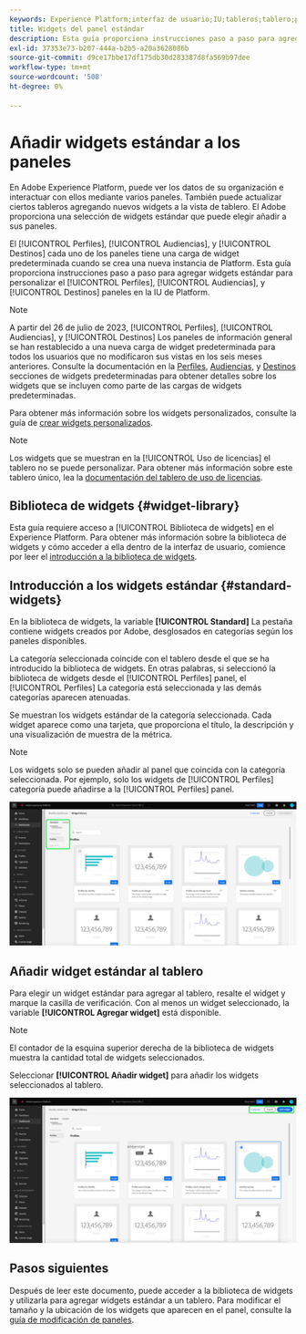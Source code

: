 ```yaml
---
keywords: Experience Platform;interfaz de usuario;IU;tableros;tablero;perfiles;segmentos;destinos;uso de licencias
title: Widgets del panel estándar
description: Esta guía proporciona instrucciones paso a paso para agregar widgets estándar a los paneles de Adobe Experience Platform.
exl-id: 37353e73-b207-444a-b2b5-a20a3628086b
source-git-commit: d9ce17bbe17df175db30d283387d8fa569b97dee
workflow-type: tm+mt
source-wordcount: '508'
ht-degree: 0%

---
```


# Añadir widgets estándar a los paneles

En Adobe Experience Platform, puede ver los datos de su organización e interactuar con ellos mediante varios paneles. También puede actualizar ciertos tableros agregando nuevos widgets a la vista de tablero. El Adobe proporciona una selección de widgets estándar que puede elegir añadir a sus paneles.

El [!UICONTROL Perfiles], [!UICONTROL Audiencias], y [!UICONTROL Destinos] cada uno de los paneles tiene una carga de widget predeterminada cuando se crea una nueva instancia de Platform. Esta guía proporciona instrucciones paso a paso para agregar widgets estándar para personalizar el [!UICONTROL Perfiles], [!UICONTROL Audiencias], y [!UICONTROL Destinos] paneles en la IU de Platform.

>[!NOTE]
>
>A partir del 26 de julio de 2023, [!UICONTROL Perfiles], [!UICONTROL Audiencias], y [!UICONTROL Destinos] Los paneles de información general se han restablecido a una nueva carga de widget predeterminada para todos los usuarios que no modificaron sus vistas en los seis meses anteriores.
>Consulte la documentación en la [Perfiles](../guides/profiles.md#default-widgets), [Audiencias](../guides/audiences.md#default-widgets), y [Destinos](../guides/destinations.md#default-widgets) secciones de widgets predeterminadas para obtener detalles sobre los widgets que se incluyen como parte de las cargas de widgets predeterminadas.

Para obtener más información sobre los widgets personalizados, consulte la guía de [crear widgets personalizados](custom-widgets.md).

>[!NOTE]
>
>Los widgets que se muestran en la [!UICONTROL Uso de licencias] el tablero no se puede personalizar. Para obtener más información sobre este tablero único, lea la [documentación del tablero de uso de licencias](../guides/license-usage.md).

## Biblioteca de widgets {#widget-library}

Esta guía requiere acceso a [!UICONTROL Biblioteca de widgets] en el Experience Platform. Para obtener más información sobre la biblioteca de widgets y cómo acceder a ella dentro de la interfaz de usuario, comience por leer el [introducción a la biblioteca de widgets](widget-library.md).

## Introducción a los widgets estándar {#standard-widgets}

En la biblioteca de widgets, la variable **[!UICONTROL Standard]** La pestaña contiene widgets creados por Adobe, desglosados en categorías según los paneles disponibles.

La categoría seleccionada coincide con el tablero desde el que se ha introducido la biblioteca de widgets. En otras palabras, si seleccionó la biblioteca de widgets desde el [!UICONTROL Perfiles] panel, el [!UICONTROL Perfiles] La categoría está seleccionada y las demás categorías aparecen atenuadas.

Se muestran los widgets estándar de la categoría seleccionada. Cada widget aparece como una tarjeta, que proporciona el título, la descripción y una visualización de muestra de la métrica.

>[!NOTE]
>
>Los widgets solo se pueden añadir al panel que coincida con la categoría seleccionada. Por ejemplo, solo los widgets de [!UICONTROL Perfiles] categoría puede añadirse a la [!UICONTROL Perfiles] panel.

![Espacio de trabajo de la biblioteca de widgets con la pestaña Estándar y las categorías disponibles resaltadas.](../images/customization/standard-widgets.png)

## Añadir widget estándar al tablero

Para elegir un widget estándar para agregar al tablero, resalte el widget y marque la casilla de verificación. Con al menos un widget seleccionado, la variable **[!UICONTROL Agregar widget]** está disponible.

>[!NOTE]
>
>El contador de la esquina superior derecha de la biblioteca de widgets muestra la cantidad total de widgets seleccionados.

Seleccionar **[!UICONTROL Añadir widget]** para añadir los widgets seleccionados al tablero.

![El espacio de trabajo de la biblioteca de widgets con un widget seleccionado y Añadir widget y Cancelar resaltados.](../images/customization/add-widget.png)

## Pasos siguientes

Después de leer este documento, puede acceder a la biblioteca de widgets y utilizarla para agregar widgets estándar a un tablero. Para modificar el tamaño y la ubicación de los widgets que aparecen en el panel, consulte la [guía de modificación de paneles](modify.md).
